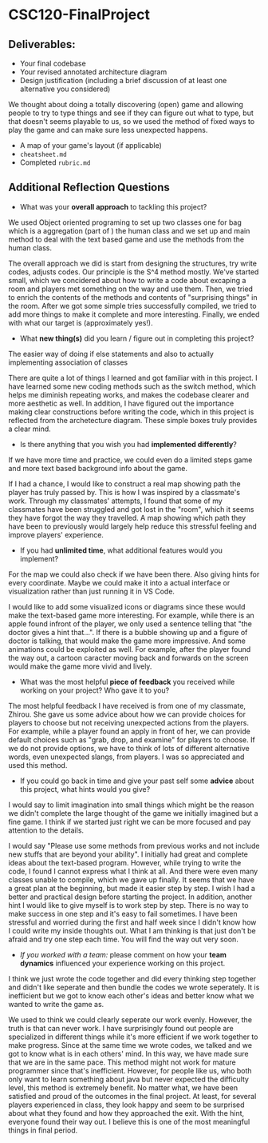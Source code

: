 # CSC120-FinalProject

## Deliverables:
 - Your final codebase
 - Your revised annotated architecture diagram
 - Design justification (including a brief discussion of at least one alternative you considered)

We thought about doing a totally discovering (open) game and allowing people to try to type things and see if they can figure out what to type, but that doesn't seems playable to us, so we used the method of fixed ways to play the game and can make sure less unexpected happens. 

 - A map of your game's layout (if applicable)
 - `cheatsheet.md`
 - Completed `rubric.md`
  
## Additional Reflection Questions
 - What was your **overall approach** to tackling this project?
 
We used Object oriented programing to set up two classes one for bag which is a aggregation (part of ) the human class and we set up and main method to deal with the text based game and use the methods from the human class.
 
 The overall approach we did is start from designing the structures, try write codes, adjusts codes. Our principle is the S^4 method mostly. We've started small, which we concidered about how to write a code about excaping a room and players met something on the way and use them. Then, we tried to enrich the contents of the methods and contents of "surprising things" in the room. After we got some simple tries successfully compiled, we tried to add more things to make it complete and more interesting. Finally, we ended with what our target is (approximately yes!).
 
 - What **new thing(s)** did you learn / figure out in completing this project?
 
 The easier way of doing if else statements and also to actually implementing association of classes
 
 There are quite a lot of things I learned and got familiar with in this project. I have learned some new coding methods such as the switch method, which helps me diminish repeating works, and makes the codebase clearer and more aesthetic as well. In addition, I have figured out the importance making clear constructions before writing the code, which in this project is reflected from the archetecture diagram. These simple boxes truly provides a clear mind.
 
 - Is there anything that you wish you had **implemented differently**?
 
 If we have more time and practice, we could even do a limited steps game and more text based background info about the game.  
 
 If I had a chance, I would like to construct a real map showing path the player has truly passed by. This is how I was inspired by a classmate's work. Through my classmates' attempts, I found that some of my classmates have been struggled and got lost in the "room", which it seems they have forgot the way they travelled. A map showing which path they have been to previously would largely help reduce this stressful feeling and improve players' experience.
 
 - If you had **unlimited time**, what additional features would you implement?

For the map we could also check if we have been there. Also giving hints for every coordinate. Maybe we could make it into a actual interface or visualization rather than just running it in VS Code. 
 
 I would like to add some visualized icons or diagrams since these would make the text-based game more interesting. For example, while there is an apple found infront of the player, we only used a sentence telling that "the doctor gives a hint that...". If there is a bubble showing up and a figure of doctor is talking, that would make the game more impressive. And some animations could be exploited as well. For example, after the player found the way out, a cartoon caracter moving back and forwards on the screen would make the game more vivid and lively.
 
 - What was the most helpful **piece of feedback** you received while working on your project? Who gave it to you?

The most helpful feedback I have received is from one of my classmate, Zhirou. She gave us some advice about how we can provide choices for players to choose but not receiving unexpected actions from the players. For example, while a player found an apply in front of her, we can provide default choices such as "grab, drop, and examine" for players to choose. If we do not provide options, we have to think of lots of different alternative words, even unexpected slangs, from players. I was so appreciated and used this method.
  
 - If you could go back in time and give your past self some **advice** about this project, what hints would you give?

I would say to limit imagination into small things which might be the reason we didn't complete the large thought of the game we initially imagined but a fine game. I think if we started just right we can be more focused and pay attention to the details.
 
 I would say "Please use some methods from previous works and not include new stuffs that are beyond your ability". I initially had great and complete ideas about the text-based program. However, while trying to write the code, I found I cannot express what I think at all. And there were even many classes unable to compile, which we gave up finally. It seems that we have a great plan at the beginning, but made it easier step by step. I wish I had a better and practical design before starting the project.
 In addition, another hint I would like to give myself is to work step by step. There is no way to make success in one step and it's easy to fail sometimes. I have been stressful and worried during the first and half week since I didn't know how I could write my inside thoughts out. What I am thinking is that just don't be afraid and try one step each time. You will find the way out very soon.
 
 - _If you worked with a team:_ please comment on how your **team dynamics** influenced your experience working on this project.

I think we just wrote the code together and did every thinking step together and didn't like seperate and then bundle the codes we wrote seperately. It is inefficient but we got to know each other's ideas and better know what we wanted to write the game as.
 
 We used to think we could clearly seperate our work evenly. However, the truth is that can never work. I have surprisingly found out people are specialized in different things while it's more efficient if we work together to make progress. Since at the same time we wrote codes, we talked and we got to know what is in each others' mind. In this way, we have made sure that we are in the same pace. This method might not work for mature programmer since that's inefficient. However, for people like us, who both only want to learn something about java but never expected the difficulty level, this method is extremely benefit.
 No matter what, we have been satisfied and proud of the outcomes in the final project. At least, for several players experienced in class, they look happy and seem to be surprised about what they found and how they approached the exit. With the hint, everyone found their way out. I believe this is one of the most meaningful things in final period.
